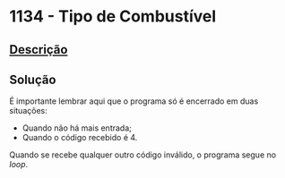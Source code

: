 # 1134 - Tipo de Combustível

## [Descrição](https://www.beecrowd.com.br/judge/pt/problems/view/1134)

## Solução

É importante lembrar aqui que o programa só é encerrado em duas situações:
* Quando não há mais entrada;
* Quando o código recebido é 4.

Quando se recebe qualquer outro código inválido, o programa segue no _loop_.